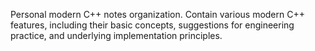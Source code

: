Personal modern C++ notes organization.
Contain various modern C++ features, including their basic concepts, suggestions for engineering practice, and underlying implementation principles.
